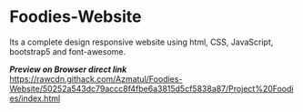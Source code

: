 # Foodies-Website
Its a complete design responsive website using html, CSS, JavaScript, bootstrap5 and font-awesome.

***Preview on Browser direct link***
https://rawcdn.githack.com/Azmatul/Foodies-Website/50252a543dc79accc8f4fbe6a3815d5cf5838a87/Project%20Foodies/index.html
